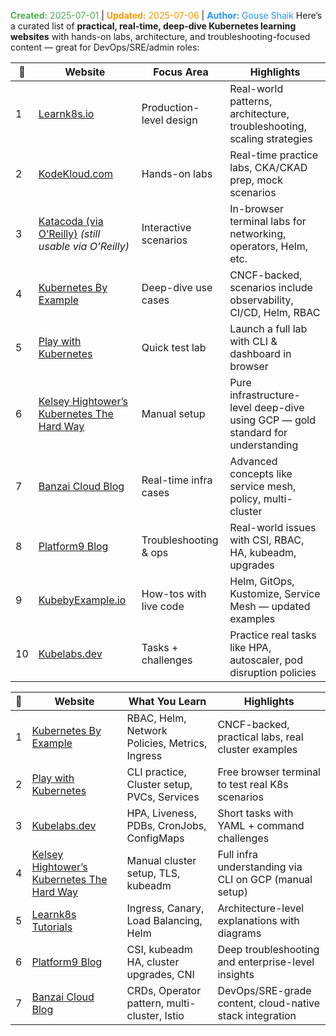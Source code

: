 <span style="color:#4caf50;"><b>Created:</b> 2025-07-01</span> | <span style="color:#ff9800;"><b>Updated:</b> 2025-07-06</span> | <span style="color:#2196f3;"><b>Author:</b> Gouse Shaik</span>
Here’s a curated list of **practical, real-time, deep-dive Kubernetes learning websites** with hands-on labs, architecture, and troubleshooting-focused content — great for DevOps/SRE/admin roles:

|🔢|Website|Focus Area|Highlights|
|---|---|---|---|
|1|[Learnk8s.io](https://learnk8s.io)|Production-level design|Real-world patterns, architecture, troubleshooting, scaling strategies|
|2|[KodeKloud.com](https://kodekloud.com)|Hands-on labs|Real-time practice labs, CKA/CKAD prep, mock scenarios|
|3|[Katacoda (via O’Reilly)](https://katacoda.com) _(still usable via O’Reilly)_|Interactive scenarios|In-browser terminal labs for networking, operators, Helm, etc.|
|4|[Kubernetes By Example](https://kubernetesbyexample.com)|Deep-dive use cases|CNCF-backed, scenarios include observability, CI/CD, Helm, RBAC|
|5|[Play with Kubernetes](https://labs.play-with-k8s.com)|Quick test lab|Launch a full lab with CLI & dashboard in browser|
|6|[Kelsey Hightower’s Kubernetes The Hard Way](https://github.com/kelseyhightower/kubernetes-the-hard-way)|Manual setup|Pure infrastructure-level deep-dive using GCP — gold standard for understanding|
|7|[Banzai Cloud Blog](https://banzaicloud.com/blog/)|Real-time infra cases|Advanced concepts like service mesh, policy, multi-cluster|
|8|[Platform9 Blog](https://platform9.com/blog/)|Troubleshooting & ops|Real-world issues with CSI, RBAC, HA, kubeadm, upgrades|
|9|[KubebyExample.io](https://kubebyexample.io)|How-tos with live code|Helm, GitOps, Kustomize, Service Mesh — updated examples|
|10|[Kubelabs.dev](https://kubelabs.dev)|Tasks + challenges|Practice real tasks like HPA, autoscaler, pod disruption policies|


|🔢|Website|What You Learn|Highlights|
|---|---|---|---|
|1|[Kubernetes By Example](https://kubernetesbyexample.com)|RBAC, Helm, Network Policies, Metrics, Ingress|CNCF-backed, practical labs, real cluster examples|
|2|[Play with Kubernetes](https://labs.play-with-k8s.com)|CLI practice, Cluster setup, PVCs, Services|Free browser terminal to test real K8s scenarios|
|3|[Kubelabs.dev](https://kubelabs.dev)|HPA, Liveness, PDBs, CronJobs, ConfigMaps|Short tasks with YAML + command challenges|
|4|[Kelsey Hightower’s Kubernetes The Hard Way](https://github.com/kelseyhightower/kubernetes-the-hard-way)|Manual cluster setup, TLS, kubeadm|Full infra understanding via CLI on GCP (manual setup)|
|5|[Learnk8s Tutorials](https://learnk8s.io/tutorials)|Ingress, Canary, Load Balancing, Helm|Architecture-level explanations with diagrams|
|6|[Platform9 Blog](https://platform9.com/blog/)|CSI, kubeadm HA, cluster upgrades, CNI|Deep troubleshooting and enterprise-level insights|
|7|[Banzai Cloud Blog](https://banzaicloud.com/blog/)|CRDs, Operator pattern, multi-cluster, Istio|DevOps/SRE-grade content, cloud-native stack integration|